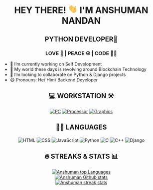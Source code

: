 # <p align="center">HEY THERE! <img src="https://raw.githubusercontent.com/ABSphreak/ABSphreak/master/gifs/Hi.gif" width="30px"> I'M ANSHUMAN NANDAN</p>

## <p align='center'>PYTHON DEVELOPER🐍</p>

### <p align='center'>LOVE 💙 | PEACE ☮️ | CODE 🧑‍💻</p>

- 🔭 I’m currently working on Self Development<br>
- 🤔 My world these days is revolving around Blockchain Technology<br>
- 👯 I’m looking to collaborate on Python & Django projects<br>
- 😄 Pronouns: He/ Him/ Backend Developer


## <p align='center'>💻 WORKSTATION ⚒️</p>

<p align='center'>
<a href="#"><img alt="PC" src="https://img.shields.io/badge/Windows-ACER_NITRO_5-990000?style=for-the-badge&logo=windows&logoColor=white"></a>
<a href="#"><img alt="Processor" src="https://img.shields.io/badge/Intel-Core_i5_11th-0071C5?style=for-the-badge&logo=intel&logoColor=white"></a>
<a href="#"><img alt="Graphics" src="https://img.shields.io/badge/NVIDIA-RTX_3050-76B900?style=for-the-badge&logo=nvidia&logoColor=white"></a>
</p>

## <p align='center'>👨‍💻 LANGUAGES</p>

<p align='center'>
  <img alt="HTML" src="https://img.shields.io/badge/html5-%23E34F26.svg?style=for-the-badge&logo=html5&logoColor=white">
  <img alt="CSS" src="https://img.shields.io/badge/css3-%231572B6.svg?style=for-the-badge&logo=css3&logoColor=white">
  <img alt="JavaScript" src="https://img.shields.io/badge/javascript-%23323330.svg?style=for-the-badge&logo=javascript&logoColor=%23F7DF1E"></a>
  <img alt="Python" src="https://img.shields.io/badge/python-3670A0?style=for-the-badge&logo=python&logoColor=ffdd54">
  <img alt="C" src="https://img.shields.io/badge/C-00599C?style=for-the-badge&logo=c&logoColor=white">
  <img alt="C++" src="https://img.shields.io/badge/C++-0000AA?style=for-the-badge&logo=c%2B%2B&logoColor=white">
  <img alt="Django" src="https://img.shields.io/badge/DJANGO-00AA00?style=for-the-badge&logo=django&logoColor=white">
</p>

## <p align='center'>🔥 STREAKS & STATS 📊</p>

<p align="center">
  <a href="https://github.com/anshumannandan">
    <img title="🔥" alt="Anshuman top Languages"
    src="https://github-readme-stats.vercel.app/api/top-langs/?username=anshumannandan&layout=compact&theme=dark&bg_color=202124" />
    <br>
    <a href="https://github.com/anshumannandan">
      <img title="🔥" alt="Anshuman Github stats"
      src="https://github-readme-stats.vercel.app/api?username=anshumannandan&show_icons=true&bg_color=202124&text_color=fcfcfa&title_color=C91129&icon_color=C91129" />
    </a>
    <br>
    <a href="https://github.com/anshumannandan">
      <img title="🔥" alt="Anshuman streak stats"
        src="https://github-readme-streak-stats.herokuapp.com?user=anshumannandan&theme=radical&date_format=M%20j%5B%2C%20Y%5D&background=202124&ring=C91129&fire=C91129&currStreakNum=FFFFFF&sideNums=C91129&sideLabels=FFFFFF&currStreakLabel=DDDDDD&dates=C91129" />
    </a>
</p>